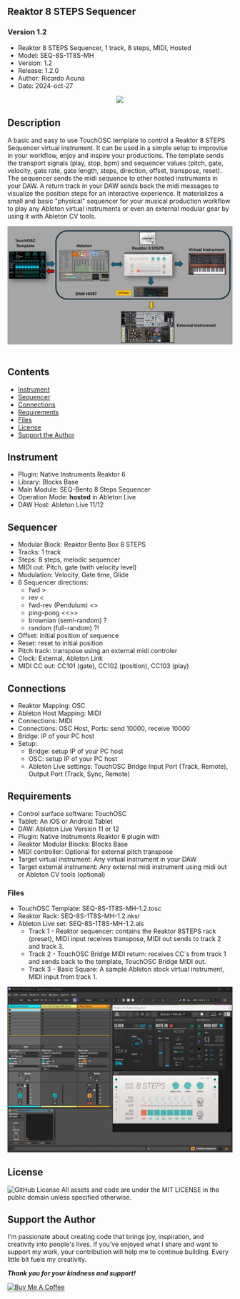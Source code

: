 ## Reaktor 8 STEPS Sequencer
### Version 1.2
- Reaktor 8 STEPS Sequencer, 1 track, 8 steps, MIDI, Hosted
- Model:    SEQ-8S-1T8S-MH
- Version:  1.2
- Release:  1.2.0
- Author:   Ricardo Acuna
- Date:     2024-oct-27


<div align="center"> 

<img src="images/img3.gif" >

</div>


## Description
A basic and easy to use TouchOSC template to control a Reaktor 8 STEPS Sequencer virtual instrument. It can be used in a simple setup to improvise in your workflow, enjoy and inspire your productions. The template sends the transport signals (play, stop, bpm) and sequencer values (pitch, gate, velocity, gate rate, gate length, steps, direction, offset, transpose, reset). The sequencer sends the midi sequence to other hosted instruments in your DAW.  A return track in your DAW sends back the midi messages to visualize the position steps for an interactive experience. It materializes a small and basic "physical" sequencer for your musical production workflow to play any Ableton virtual instruments or even an external modular gear by using it with Ableton CV tools.

<div align="center"> 

<img src="images/img1.jpg" >

</div>

<br>

## Contents
- [Instrument](#instrument)
- [Sequencer](#sequencer)
- [Connections](#connections)
- [Requirements](#requirements)
- [Files](#files)
- [License](#license)
- [Support the Author](#support-the-author)


## Instrument
- Plugin: Native Instruments Reaktor 6 
- Library: Blocks Base
- Main Module: SEQ-Bento 8 Steps Sequencer
- Operation Mode:  **hosted** in Ableton Live
- DAW Host:  Ableton Live 11/12

## Sequencer
- Modular Block: Reaktor Bento Box 8 STEPS
- Tracks: 1 track 
- Steps: 8 steps, melodic sequencer
- MIDI out: Pitch, gate (with velocity level)
- Modulation: Velocity, Gate time, Glide
- 6 Sequencer directions: 
	- fwd > 
	- rev < 
	- fwd-rev (Pendulum) <>
	- ping-pong <<>> 
	- brownian (semi-random) ?
	- random (full-random) ?!
- Offset: initial position of sequence
- Reset: reset to initial position 
- Pitch track: transpose using an external midi controler
- Clock: External, Ableton Link 
- MIDI CC out: CC101 (gate), CC102 (position), CC103 (play)

## Connections
- Reaktor Mapping: OSC
- Ableton Host Mapping:  MIDI
- Connections: MIDI <Bridge1>
- Connections: OSC Host, Ports: send 10000, receive 10000
- Bridge: IP of your PC host
- Setup: 
	- Bridge: setup IP of your PC host
	- OSC: setup IP of your PC host
	- Ableton Live settings: TouchOSC Bridge Input Port (Track, Remote), Output Port (Track, Sync, Remote)

## Requirements
- Control surface software: TouchOSC
- Tablet: An iOS or Android Tablet
- DAW: Ableton Live Version 11 or 12
- Plugin: Native Instruments Reaktor 6 plugin with 
- Reaktor Modular Blocks: Blocks Base
- MIDI controller: Optional for external pitch transpose
- Target virtual instrument: Any virtual instrument in your DAW
- Target external instrument:  Any external midi instrument using midi out or Ableton CV tools (optional)

### Files
- TouchOSC Template: SEQ-8S-1T8S-MH-1.2.tosc
- Reaktor Rack:      SEQ-8S-1T8S-MH-1.2.nksr
- Ableton Live set:  SEQ-8S-1T8S-MH-1.2.als
	- Track 1 - Reaktor sequencer: contains the Reaktor 8STEPS rack (preset), MIDI input receives transpose, MIDI out sends to track 2 and track 3.
	- Track 2 - TouchOSC Bridge MIDI return: receives CC´s from track 1 and sends back to the template, TouchOSC Bridge MIDI out. 
	- Track 3 - Basic Square: A sample Ableton stock virtual instrument, MIDI input from track 1. 

<div align="center"> 

<img src="images/img2.jpg" >

</div>

## License
![GitHub License](https://img.shields.io/github/license/murry61/touchosc-reaktor-8steps)
All assets and code are under the MIT LICENSE in the public domain unless specified otherwise.


## Support the Author
<p> 
I'm passionate about creating code that brings joy, inspiration, and creativity into people's lives. If you've enjoyed what I share and want to support my work, your contribution will help me to continue building. Every little bit fuels my creativity.
</p>

**_Thank you for your kindness and support!_** 

<a href="https://www.buymeacoffee.com/r1c4rd0" target="_blank"><img src="https://www.buymeacoffee.com/assets/img/custom_images/orange_img.png" alt="Buy Me A Coffee" style="height: 41px !important;width: 174px !important;box-shadow: 0px 3px 2px 0px rgba(190, 190, 190, 0.5) !important;-webkit-box-shadow: 0px 3px 2px 0px rgba(190, 190, 190, 0.5) !important;" ></a>
